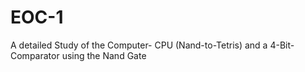 # EOC-1
A detailed Study of the Computer- CPU (Nand-to-Tetris) and a 4-Bit-Comparator using the Nand Gate
